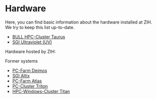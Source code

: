 # Hardware

Here, you can find basic information about the hardware installed at ZIH. We try to keep this list
up-to-date.

- [BULL HPC-Cluster Taurus](taurus_ii.md)
- [SGI Ultraviolet (UV)](hardware_venus.md)

Hardware hosted by ZIH:

Former systems

- [PC-Farm Deimos](hardware_deimos.md)
- [SGI Altix](hardware_altix.md)
- [PC-Farm Atlas](hardware_atlas.md)
- [PC-Cluster Triton](hardware_triton.md)
- [HPC-Windows-Cluster Titan](hardware_titan.md)
